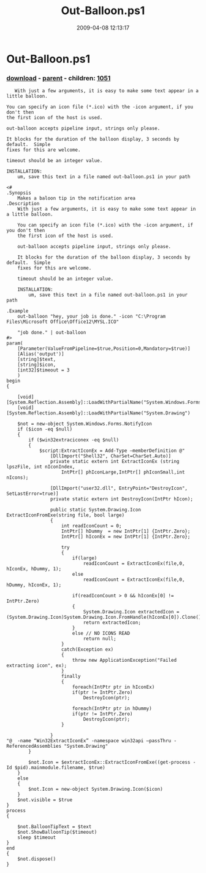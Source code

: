 ﻿---
pid:            1006
poster:         cz9qvh
title:          Out-Balloon.ps1
date:           2009-04-08 12:13:17
format:         posh
parent:         1005
parent:         1005
children:       1051
---

# Out-Balloon.ps1

### [download](1006.ps1) - [parent](1005.md) - children: [1051](1051.md)

       With just a few arguments, it is easy to make some text appear in a little balloon.
    
    You can specify an icon file (*.ico) with the -icon argument, if you don't then 
    the first icon of the host is used.
    
    out-balloon accepts pipeline input, strings only please.
    
    It blocks for the duration of the balloon display, 3 seconds by default.  Simple
    fixes for this are welcome.
    
    timeout should be an integer value.
    
    INSTALLATION:
        um, save this text in a file named out-balloon.ps1 in your path

```posh
<#
.Synopsis
    Makes a baloon tip in the notification area
.Description
    With just a few arguments, it is easy to make some text appear in a little balloon.
    
    You can specify an icon file (*.ico) with the -icon argument, if you don't then 
    the first icon of the host is used.
    
    out-balloon accepts pipeline input, strings only please.
    
    It blocks for the duration of the balloon display, 3 seconds by default.  Simple
    fixes for this are welcome.
    
    timeout should be an integer value.
    
    INSTALLATION:
        um, save this text in a file named out-balloon.ps1 in your path
        
.Example
    out-balloon "hey, your job is done." -icon "C:\Program Files\Microsoft Office\Office12\MYSL.ICO"
    
    "job done." | out-balloon
#>    
param(
    [Parameter(ValueFromPipeline=$true,Position=0,Mandatory=$true)]
    [Alias('output')]
    [string]$text,
    [string]$icon,
    [int32]$timeout = 3
    )
begin
{
    
    [void] [System.Reflection.Assembly]::LoadWithPartialName("System.Windows.Forms")
    [void] [System.Reflection.Assembly]::LoadWithPartialName("System.Drawing")

    $not = new-object System.Windows.Forms.NotifyIcon
    if ($icon -eq $null)
    {
        if ($win32extraciconex -eq $null)
        {
            $script:ExtractIconEx = Add-Type –memberDefinition @"
                [DllImport("Shell32", CharSet=CharSet.Auto)]
                private static extern int ExtractIconEx (string lpszFile, int nIconIndex,
                    IntPtr[] phIconLarge,IntPtr[] phIconSmall,int nIcons);

                [DllImport("user32.dll", EntryPoint="DestroyIcon", SetLastError=true)]
                private static extern int DestroyIcon(IntPtr hIcon);

                public static System.Drawing.Icon ExtractIconFromExe(string file, bool large)
                {
                    int readIconCount = 0;
                    IntPtr[] hDummy  = new IntPtr[1] {IntPtr.Zero};
                    IntPtr[] hIconEx = new IntPtr[1] {IntPtr.Zero};

                    try
                    {
                        if(large)
                            readIconCount = ExtractIconEx(file,0, hIconEx, hDummy, 1);
                        else
                            readIconCount = ExtractIconEx(file,0, hDummy, hIconEx, 1);

                        if(readIconCount > 0 && hIconEx[0] != IntPtr.Zero)
                        {
                            System.Drawing.Icon extractedIcon = (System.Drawing.Icon)System.Drawing.Icon.FromHandle(hIconEx[0]).Clone();
                            return extractedIcon;
                        }
                        else // NO ICONS READ
                            return null;
                    }
                    catch(Exception ex)
                    {
                        throw new ApplicationException("Failed extracting icon", ex);
                    }
                    finally
                    {
                        foreach(IntPtr ptr in hIconEx)
                        if(ptr != IntPtr.Zero)
                            DestroyIcon(ptr);

                        foreach(IntPtr ptr in hDummy)
                        if(ptr != IntPtr.Zero)
                            DestroyIcon(ptr);
                    }
                
                }
"@  -name “Win32ExtractIconEx” -namespace win32api –passThru -ReferencedAssemblies "System.Drawing"
        }

        $not.Icon = $extractIconEx::ExtractIconFromExe((get-process -Id $pid).mainmodule.filename, $true)
    }
    else
    {
        $not.Icon = new-object System.Drawing.Icon($icon)
    }
    $not.visible = $true
}
process
{

    $not.BalloonTipText = $text
    $not.ShowBalloonTip($timeout)
    sleep $timeout
}
end
{
    $not.dispose()
}


```
